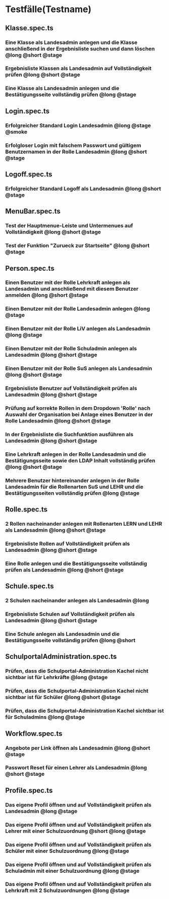 # Testfälle(Testname)

## Klasse.spec.ts
### Eine Klasse als Landesadmin anlegen und die Klasse anschließend in der Ergebnisliste suchen und dann löschen @long @short @stage
### Ergebnisliste Klassen als Landesadmin auf Vollständigkeit prüfen @long @short @stage
### Eine Klasse als Landesadmin anlegen und die Bestätigungsseite vollständig prüfen @long @stage

## Login.spec.ts
### Erfolgreicher Standard Login Landesadmin @long @stage @smoke
### Erfolgloser Login mit falschem Passwort und gültigem Benutzernamen in der Rolle Landesadmin @long @short @stage

## Logoff.spec.ts
### Erfolgreicher Standard Logoff als Landesadmin @long @short @stage

## MenuBar.spec.ts
### Test der Hauptmenue-Leiste und Untermenues auf Vollständigkeit @long @short @stage
### Test der Funktion "Zurueck zur Startseite" @long @short @stage

## Person.spec.ts
### Einen Benutzer mit der Rolle Lehrkraft anlegen als Landesadmin und anschließend mit diesem Benutzer anmelden @long @short @stage
### Einen Benutzer mit der Rolle Landesadmin anlegen @long @stage
### Einen Benutzer mit der Rolle LiV anlegen als Landesadmin @long @stage
### Einen Benutzer mit der Rolle Schuladmin anlegen als Landesadmin @long @short @stage
### Einen Benutzer mit der Rolle SuS anlegen als Landesadmin @long @short @stage
### Ergebnisliste Benutzer auf Vollständigkeit prüfen als Landesadmin @long @short @stage
### Prüfung auf korrekte Rollen in dem Dropdown 'Rolle' nach Auswahl der Organisation bei Anlage eines Benutzer in der Rolle Landesadmin @long @short @stage
### In der Ergebnisliste die Suchfunktion ausführen als Landesadmin @long @short @stage
### Eine Lehrkraft anlegen in der Rolle Landesadmin und die Bestätigungsseite sowie den LDAP Inhalt vollständig prüfen @long @short @stage
### Mehrere Benutzer hintereinander anlegen in der Rolle Landesadmin für die Rollenarten SuS und LEHR und die Bestätigungsseiten vollständig prüfen @long @stage

## Rolle.spec.ts
### 2 Rollen nacheinander anlegen mit Rollenarten LERN und LEHR als Landesadmin @long @short @stage
### Ergebnisliste Rollen auf Vollständigkeit prüfen als Landesadmin @long @short @stage
### Eine Rolle anlegen und die Bestätigungsseite vollständig prüfen als Landesadmin @long @short @stage

## Schule.spec.ts
### 2 Schulen nacheinander anlegen als Landesadmin @long
### Ergebnisliste Schulen auf Vollständigkeit prüfen als Landesadmin @long @short @stage
### Eine Schule anlegen als Landesadmin und die Bestätigungsseite vollständig prüfen @long @short

## SchulportalAdministration.spec.ts
### Prüfen, dass die Schulportal-Administration Kachel nicht sichtbar ist für Lehrkräfte @long @stage
### Prüfen, dass die Schulportal-Administration Kachel nicht sichtbar ist für Schüler @long @short @stage
### Prüfen, dass die Schulportal-Administration Kachel sichtbar ist für Schuladmins @long @stage

## Workflow.spec.ts
### Angebote per Link öffnen als Landesadmin @long @short @stage
### Passwort Reset für einen Lehrer als Landesadmin @long @short @stage

## Profile.spec.ts
### Das eigene Profil öffnen und auf Vollständigkeit prüfen als Landesadmin @long @stage
### Das eigene Profil öffnen und auf Vollständigkeit prüfen als Lehrer mit einer Schulzuordnung @short @long @stage
### Das eigene Profil öffnen und auf Vollständigkeit prüfen als Schüler mit einer Schulzuordnung @long @stage
### Das eigene Profil öffnen und auf Vollständigkeit prüfen als Schuladmin mit einer Schulzuordnung @long @stage
### Das eigene Profil öffnen und auf Vollständigkeit prüfen als Lehrkraft mit 2 Schulzuordnungen @long @stage